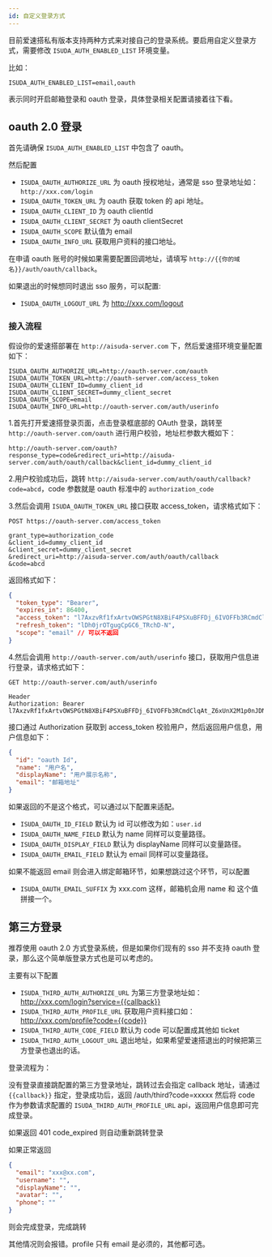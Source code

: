 ```yaml
---
id: 自定义登录方式
---
```


目前爱速搭私有版本支持两种方式来对接自己的登录系统。要启用自定义登录方式，需要修改 `ISUDA_AUTH_ENABLED_LIST` 环境变量。

比如：

```
ISUDA_AUTH_ENABLED_LIST=email,oauth
```

表示同时开启邮箱登录和 oauth 登录，具体登录相关配置请接着往下看。

## oauth 2.0 登录

首先请确保 `ISUDA_AUTH_ENABLED_LIST` 中包含了 oauth。

然后配置

- `ISUDA_OAUTH_AUTHORIZE_URL` 为 oauth 授权地址，通常是 sso 登录地址如：`http://xxx.com/login`
- `ISUDA_OAUTH_TOKEN_URL` 为 oauth 获取 token 的 api 地址。
- `ISUDA_OAUTH_CLIENT_ID` 为 oauth clientId
- `ISUDA_OAUTH_CLIENT_SECRET` 为 oauth clientSecret
- `ISUDA_OAUTH_SCOPE` 默认值为 email
- `ISUDA_OAUTH_INFO_URL` 获取用户资料的接口地址。

在申请 oauth 账号的时候如果需要配置回调地址，请填写 `http://{{你的域名}}/auth/oauth/callback`。

如果退出的时候想同时退出 sso 服务，可以配置:

- `ISUDA_OAUTH_LOGOUT_URL` 为 http://xxx.com/logout

### 接入流程

假设你的爱速搭部署在 `http://aisuda-server.com` 下，然后爱速搭环境变量配置如下：

```
ISUDA_OAUTH_AUTHORIZE_URL=http://oauth-server.com/oauth
ISUDA_OAUTH_TOKEN_URL=http://oauth-server.com/access_token
ISUDA_OAUTH_CLIENT_ID=dummy_client_id
ISUDA_OAUTH_CLIENT_SECRET=dummy_client_secret
ISUDA_OAUTH_SCOPE=email
ISUDA_OAUTH_INFO_URL=http://oauth-server.com/auth/userinfo
```

1.首先打开爱速搭登录页面，点击登录框底部的 OAuth 登录，跳转至 `http://oauth-server.com/oauth` 进行用户校验，地址栏参数大概如下：

```
http://oauth-server.com/oauth?response_type=code&redirect_uri=http://aisuda-server.com/auth/oauth/callback&client_id=dummy_client_id
```

2.用户校验成功后，跳转 `http://aisuda-server.com/auth/oauth/callback?code=abcd`，code 参数就是 oauth 标准中的 `authorization_code`

3.然后会调用 `ISUDA_OAUTH_TOKEN_URL` 接口获取 access_token，请求格式如下：

```
POST https://oauth-server.com/access_token

grant_type=authorization_code
&client_id=dummy_client_id
&client_secret=dummy_client_secret
&redirect_uri=http://aisuda-server.com/auth/oauth/callback
&code=abcd
```

返回格式如下：

```json
{
  "token_type": "Bearer",
  "expires_in": 86400,
  "access_token": "l7AxzvRf1fxArtvOWSPGtN8XBiF4PSXuBFFDj_6IVOFFb3RCmdClqAt_Z6xUnX2M1p0nJDNm",
  "refresh_token": "lDh0jrOTgugCpGC6_TRchD-N",
  "scope": "email" // 可以不返回
}
```

4.然后会调用 `http://oauth-server.com/auth/userinfo` 接口，获取用户信息进行登录，请求格式如下：

```
GET http://oauth-server.com/auth/userinfo

Header
Authorization: Bearer l7AxzvRf1fxArtvOWSPGtN8XBiF4PSXuBFFDj_6IVOFFb3RCmdClqAt_Z6xUnX2M1p0nJDNm
```

接口通过 Authorization 获取到 access_token 校验用户，然后返回用户信息，用户信息如下：

```json
{
  "id": "oauth Id",
  "name": "用户名",
  "displayName": "用户展示名称",
  "email": "邮箱地址"
}
```

如果返回的不是这个格式，可以通过以下配置来适配。

- `ISUDA_OAUTH_ID_FIELD` 默认为 id 可以修改为如：`user.id`
- `ISUDA_OAUTH_NAME_FIELD` 默认为 name 同样可以变量路径。
- `ISUDA_OAUTH_DISPLAY_FIELD` 默认为 displayName 同样可以变量路径。
- `ISUDA_OAUTH_EMAIL_FIELD` 默认为 email 同样可以变量路径。

如果不能返回 email 则会进入绑定邮箱环节，如果想跳过这个环节，可以配置

- `ISUDA_OAUTH_EMAIL_SUFFIX` 为 xxx.com 这样，邮箱机会用 name 和 这个值拼接一个。

## 第三方登录

推荐使用 oauth 2.0 方式登录系统，但是如果你们现有的 sso 并不支持 oauth 登录，那么这个简单版登录方式也是可以考虑的。

主要有以下配置

- `ISUDA_THIRD_AUTH_AUTHORIZE_URL` 为第三方登录地址如：http://xxx.com/login?service={{callback}}
- `ISUDA_THIRD_AUTH_PROFILE_URL` 获取用户资料接口如：http://xxx.com/profile?code={{code}}
- `ISUDA_THIRD_AUTH_CODE_FIELD` 默认为 code 可以配置成其他如 ticket
- `ISUDA_THIRD_AUTH_LOGOUT_URL` 退出地址，如果希望爱速搭退出的时候把第三方登录也退出的话。

登录流程为：

没有登录直接跳配置的第三方登录地址，跳转过去会指定 callback 地址，请通过 `{{callback}}` 指定，登录成功后，返回 /auth/third?code=xxxxx
然后将 code 作为参数请求配置的 `ISUDA_THIRD_AUTH_PROFILE_URL` api，返回用户信息即可完成登录。

如果返回 401 code_expired 则自动重新跳转登录

如果正常返回

```json
{
  "email": "xxx@xx.com",
  "username": "",
  "displayName": "",
  "avatar": "",
  "phone": ""
}
```

则会完成登录，完成跳转

其他情况则会报错。profile 只有 email 是必须的，其他都可选。
